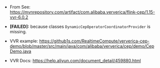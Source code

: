 
- From See: https://mvnrepository.com/artifact/com.alibaba.ververica/flink-cep/1.15-vvr-6.0.2

- **[FAILED]:** because classes `DynamicCepOperatorCoordinatorProvider` is missing.

- VVR example: https://github1s.com/RealtimeCompute/ververica-cep-demo/blob/master/src/main/java/com/alibaba/ververica/cep/demo/CepDemo.java

- VVR Docs: https://help.aliyun.com/document_detail/459880.html
